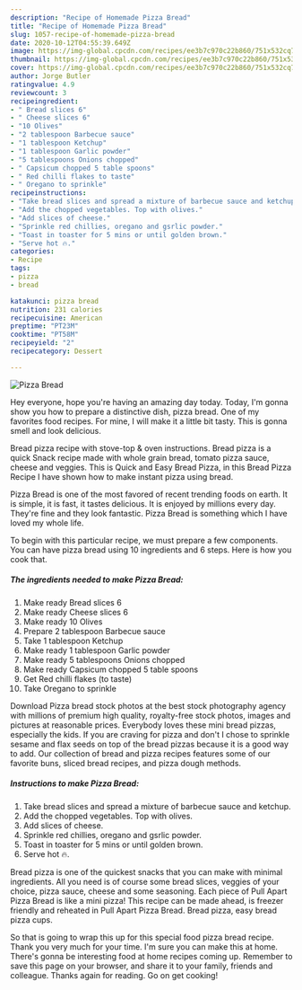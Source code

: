 ```yaml
---
description: "Recipe of Homemade Pizza Bread"
title: "Recipe of Homemade Pizza Bread"
slug: 1057-recipe-of-homemade-pizza-bread
date: 2020-10-12T04:55:39.649Z
image: https://img-global.cpcdn.com/recipes/ee3b7c970c22b860/751x532cq70/pizza-bread-recipe-main-photo.jpg
thumbnail: https://img-global.cpcdn.com/recipes/ee3b7c970c22b860/751x532cq70/pizza-bread-recipe-main-photo.jpg
cover: https://img-global.cpcdn.com/recipes/ee3b7c970c22b860/751x532cq70/pizza-bread-recipe-main-photo.jpg
author: Jorge Butler
ratingvalue: 4.9
reviewcount: 3
recipeingredient:
- " Bread slices 6"
- " Cheese slices 6"
- "10 Olives"
- "2 tablespoon Barbecue sauce"
- "1 tablespoon Ketchup"
- "1 tablespoon Garlic powder"
- "5 tablespoons Onions chopped"
- " Capsicum chopped 5 table spoons"
- " Red chilli flakes to taste"
- " Oregano to sprinkle"
recipeinstructions:
- "Take bread slices and spread a mixture of barbecue sauce and ketchup."
- "Add the chopped vegetables. Top with olives."
- "Add slices of cheese."
- "Sprinkle red chillies, oregano and gsrlic powder."
- "Toast in toaster for 5 mins or until golden brown."
- "Serve hot 🔥."
categories:
- Recipe
tags:
- pizza
- bread

katakunci: pizza bread 
nutrition: 231 calories
recipecuisine: American
preptime: "PT23M"
cooktime: "PT58M"
recipeyield: "2"
recipecategory: Dessert

---
```



![Pizza Bread](https://img-global.cpcdn.com/recipes/ee3b7c970c22b860/751x532cq70/pizza-bread-recipe-main-photo.jpg)

Hey everyone, hope you're having an amazing day today. Today, I'm gonna show you how to prepare a distinctive dish, pizza bread. One of my favorites food recipes. For mine, I will make it a little bit tasty. This is gonna smell and look delicious.

Bread pizza recipe with stove-top &amp; oven instructions. Bread pizza is a quick Snack recipe made with whole grain bread, tomato pizza sauce, cheese and veggies. This is Quick and Easy Bread Pizza, in this Bread Pizza Recipe I have shown how to make instant pizza using bread.

Pizza Bread is one of the most favored of recent trending foods on earth. It is simple, it is fast, it tastes delicious. It is enjoyed by millions every day. They're fine and they look fantastic. Pizza Bread is something which I have loved my whole life.


To begin with this particular recipe, we must prepare a few components. You can have pizza bread using 10 ingredients and 6 steps. Here is how you cook that.

<!--inarticleads1-->

##### The ingredients needed to make Pizza Bread:

1. Make ready  Bread slices 6
1. Make ready  Cheese slices 6
1. Make ready 10 Olives
1. Prepare 2 tablespoon Barbecue sauce
1. Take 1 tablespoon Ketchup
1. Make ready 1 tablespoon Garlic powder
1. Make ready 5 tablespoons Onions chopped
1. Make ready  Capsicum chopped 5 table spoons
1. Get  Red chilli flakes (to taste)
1. Take  Oregano to sprinkle


Download Pizza bread stock photos at the best stock photography agency with millions of premium high quality, royalty-free stock photos, images and pictures at reasonable prices. Everybody loves these mini bread pizzas, especially the kids. If you are craving for pizza and don&#39;t I chose to sprinkle sesame and flax seeds on top of the bread pizzas because it is a good way to add. Our collection of bread and pizza recipes features some of our favorite buns, sliced bread recipes, and pizza dough methods. 

<!--inarticleads2-->

##### Instructions to make Pizza Bread:

1. Take bread slices and spread a mixture of barbecue sauce and ketchup.
1. Add the chopped vegetables. Top with olives.
1. Add slices of cheese.
1. Sprinkle red chillies, oregano and gsrlic powder.
1. Toast in toaster for 5 mins or until golden brown.
1. Serve hot 🔥.


Bread pizza is one of the quickest snacks that you can make with minimal ingredients. All you need is of course some bread slices, veggies of your choice, pizza sauce, cheese and some seasoning. Each piece of Pull Apart Pizza Bread is like a mini pizza! This recipe can be made ahead, is freezer friendly and reheated in Pull Apart Pizza Bread. Bread pizza, easy bread pizza cups. 

So that is going to wrap this up for this special food pizza bread recipe. Thank you very much for your time. I'm sure you can make this at home. There's gonna be interesting food at home recipes coming up. Remember to save this page on your browser, and share it to your family, friends and colleague. Thanks again for reading. Go on get cooking!
